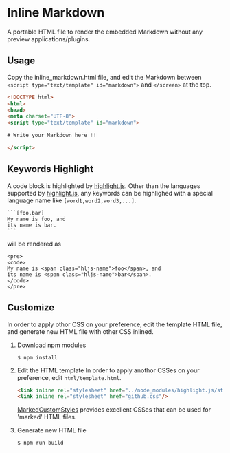 # Inline Markdown

A portable HTML file to render the embedded Markdown without any preview applications/plugins.

## Usage

Copy the inline_markdown.html file, and edit the Markdown
between `<script type="text/template" id="markdown">`
and `</screen>` at the top.

```html
<!DOCTYPE html>
<html>
<head>
<meta charset="UTF-8">
<script type="text/template" id="markdown">

# Write your Markdown here !!

</script>
```

## Keywords Highlight

A code block is highlighted by [highlight.js](https://highlightjs.org/).
Other than the languages supported by [highlight.js](https://highlightjs.org/),
any keywords can be highlighed with a special language name like `[word1,word2,word3,...]`.

``````````
```[foo,bar]
My name is foo, and
its name is bar.
```
``````````

will be rendered as

```
<pre>
<code>
My name is <span class="hljs-name">foo</span>, and
its name is <span class="hljs-name">bar</span>.
</code>
</pre>
```

## Customize

In order to apply othor CSS on your preference, edit the template
HTML file, and generate new HTML file with other CSS inlined.

1. Download npm modules
   ```
   $ npm install
   ```

2. Edit the HTML template
   In order to apply anothor CSSes on your preference, edit `html/template.html`.

   ```html
   <link inline rel="stylesheet" href="../node_modules/highlight.js/styles/monokai.css"/>
   <link inline rel="stylesheet" href="github.css"/>
   ```

   [MarkedCustomStyles](https://github.com/ttscoff/MarkedCustomStyles) provides
   excellent CSSes that can be used for 'marked' HTML files.
   

3. Generate new HTML file
   ```
   $ npm run build
   ```